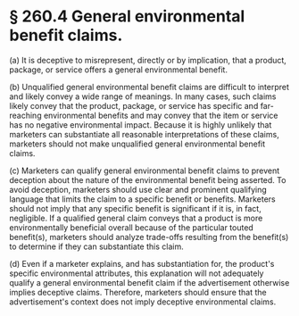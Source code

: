 # § 260.4   General environmental benefit claims.

(a) It is deceptive to misrepresent, directly or by implication, that a product, package, or service offers a general environmental benefit.


(b) Unqualified general environmental benefit claims are difficult to interpret and likely convey a wide range of meanings. In many cases, such claims likely convey that the product, package, or service has specific and far-reaching environmental benefits and may convey that the item or service has no negative environmental impact. Because it is highly unlikely that marketers can substantiate all reasonable interpretations of these claims, marketers should not make unqualified general environmental benefit claims.


(c) Marketers can qualify general environmental benefit claims to prevent deception about the nature of the environmental benefit being asserted. To avoid deception, marketers should use clear and prominent qualifying language that limits the claim to a specific benefit or benefits. Marketers should not imply that any specific benefit is significant if it is, in fact, negligible. If a qualified general claim conveys that a product is more environmentally beneficial overall because of the particular touted benefit(s), marketers should analyze trade-offs resulting from the benefit(s) to determine if they can substantiate this claim.


(d) Even if a marketer explains, and has substantiation for, the product's specific environmental attributes, this explanation will not adequately qualify a general environmental benefit claim if the advertisement otherwise implies deceptive claims. Therefore, marketers should ensure that the advertisement's context does not imply deceptive environmental claims.


